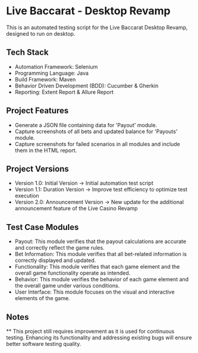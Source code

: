 # Live Baccarat - Desktop Revamp

This is an automated testing script for the Live Baccarat Desktop Revamp, designed to run on desktop.

## Tech Stack

- Automation Framework: Selenium
- Programming Language: Java
- Build Framework: Maven
- Behavior Driven Development (BDD): Cucumber & Gherkin
- Reporting: Extent Report & Allure Report

## Project Features

- Generate a JSON file containing data for 'Payout' module.
- Capture screenshots of all bets and updated balance for 'Payouts' module.
- Capture screenshots for failed scenarios in all modules and include them in the HTML report.

## Project Versions

- Version 1.0: Initial Version -> Initial automation test script
- Version 1.1: Duration Version -> Improve test efficiency to optimize test execution
- Version 2.0: Announcement Version -> New update for the additional announcement feature of the Live Casino Revamp

## Test Case Modules

- Payout: This module verifies that the payout calculations are accurate and correctly reflect the game rules.
- Bet Information: This module verifies that all bet-related information is correctly displayed and updated.
- Functionality: This module verifies that each game element and the overall game functionality operate as intended.
- Behavior: This module verifies the behavior of each game element and the overall game under various conditions.
- User Interface: This module focuses on the visual and interactive elements of the game.

## Notes

** This project still requires improvement as it is used for continuous testing.
Enhancing its functionality and addressing existing bugs will ensure better software testing quality.
